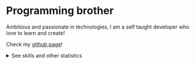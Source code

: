 # Programming brother

Ambitious and passionate in technologies, I am a self taught developer who love to learn and create!

Check my [github page](https://chromium7.github.io/chromium7/)!


<details>
  <summary>See skills and other statistics</summary>
  
  #### Languages and Frameworks:
  
  - Python
  - JavaScript
  - C
  - HTML
  - CSS and SCSS
  - SQL
  - django, flask
  - django rest framework
  - Bootstrap
  - vue.js
  - react.js
  
  #### Tools:
  
  - Docker
  - Git
  - redis
  - Figma
  - GIMP
  - Inkscape
  
  [Codewars](https://www.codewars.com/users/Chromium7):
  
  ![Codewars stats](https://www.codewars.com/users/Chromium7/badges/large)
  <br>
  
  Github stats:
  
  ![Github stats](https://github-readme-stats.vercel.app/api?username=chromium7&show_icons=true&theme=darcula)

  ![Top langs](https://github-readme-stats.vercel.app/api/top-langs/?username=chromium7&layout=compact&theme=darcula)
  <br>
</details>
